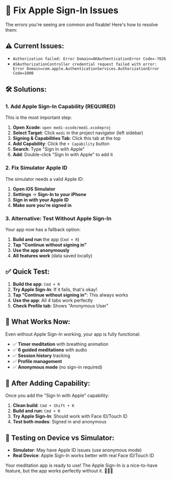 # 🔧 Fix Apple Sign-In Issues

The errors you're seeing are common and fixable! Here's how to resolve them:

## ⚠️ Current Issues:
- `Authorization failed: Error Domain=AKAuthenticationError Code=-7026`
- `ASAuthorizationController credential request failed with error: Error Domain=com.apple.AuthenticationServices.AuthorizationError Code=1000`

## 🛠️ Solutions:

### 1. **Add Apple Sign-In Capability (REQUIRED)**
This is the most important step:

1. **Open Xcode**: `open medi-xcode/medi.xcodeproj`
2. **Select Target**: Click `medi` in the project navigator (left sidebar)
3. **Signing & Capabilities Tab**: Click this tab at the top
4. **Add Capability**: Click the `+ Capability` button
5. **Search**: Type "Sign In with Apple"
6. **Add**: Double-click "Sign In with Apple" to add it

### 2. **Fix Simulator Apple ID**
The simulator needs a valid Apple ID:

1. **Open iOS Simulator**
2. **Settings** → **Sign-In to your iPhone**
3. **Sign in with your Apple ID**
4. **Make sure you're signed in**

### 3. **Alternative: Test Without Apple Sign-In**
Your app now has a fallback option:

1. **Build and run** the app (`Cmd + R`)
2. **Tap "Continue without signing in"**
3. **Use the app anonymously**
4. **All features work** (data saved locally)

## ✅ Quick Test:

1. **Build the app**: `Cmd + R`
2. **Try Apple Sign-In**: If it fails, that's okay!
3. **Tap "Continue without signing in"**: This always works
4. **Use the app**: All 4 tabs work perfectly
5. **Check Profile tab**: Shows "Anonymous User"

## 🎯 What Works Now:

Even without Apple Sign-In working, your app is fully functional:

- ✅ **Timer meditation** with breathing animation
- ✅ **6 guided meditations** with audio
- ✅ **Session history** tracking
- ✅ **Profile management**
- ✅ **Anonymous mode** (no sign-in required)

## 🔄 After Adding Capability:

Once you add the "Sign In with Apple" capability:

1. **Clean build**: `Cmd + Shift + K`
2. **Build and run**: `Cmd + R`
3. **Try Apple Sign-In**: Should work with Face ID/Touch ID
4. **Test both modes**: Signed in and anonymous

## 📱 Testing on Device vs Simulator:

- **Simulator**: May have Apple ID issues (use anonymous mode)
- **Real Device**: Apple Sign-In works better with real Face ID/Touch ID

Your meditation app is ready to use! The Apple Sign-In is a nice-to-have feature, but the app works perfectly without it. 🧘‍♀️✨ 